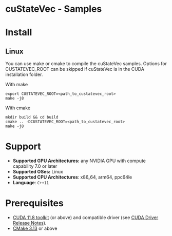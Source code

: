 # cuStateVec - Samples

# Install

## Linux 

You can use make or cmake to compile the cuStateVec samples. Options for CUSTATEVEC_ROOT can be skipped if cuStateVec is in the CUDA installation folder. 

With make

```
export CUSTATEVEC_ROOT=<path_to_custatevec_root>
make -j8
```

With cmake

```
mkdir build && cd build
cmake .. -DCUSTATEVEC_ROOT=<path_to_custatevec_root>
make -j8
```

# Support

* **Supported GPU Architectures:** any NVIDIA GPU with compute capability 7.0 or later
* **Supported OSes:** Linux
* **Supported CPU Architectures**: x86_64, arm64, ppc64le
* **Language**: `C++11`

# Prerequisites

* [CUDA 11.8 toolkit](https://developer.nvidia.com/cuda-downloads) (or above) and compatible driver (see [CUDA Driver Release Notes](https://docs.nvidia.com/cuda/cuda-toolkit-release-notes/index.html#cuda-major-component-versions)).
* [CMake 3.13](https://cmake.org/download/) or above
